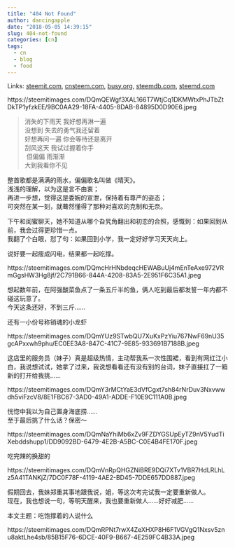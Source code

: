 ```yaml
---
title: "404 Not Found"
author: dancingapple
date: "2018-05-05 14:39:15"
slug: 404-not-found
categories: [cn]
tags: 
  - cn
  - blog
  - food
---
```


Links: [steemit.com](https://steemit.com/cn/@dancingapple/404-not-found), [cnsteem.com](https://cnsteem.com/cn/@dancingapple/404-not-found), [busy.org](https://busy.org/cn/@dancingapple/404-not-found), [steemdb.com](https://steemdb.com/cn/@dancingapple/404-not-found), [steemd.com](https://steemd.com/cn/@dancingapple/404-not-found)

<html>
<p>https://steemitimages.com/DQmQEWgf3XAL166T7WtjCq1DKMWtxPhJTbZtDkTP1yfzkEE/9BC0AA29-18FA-4405-8DAB-84895D0D90E6.jpeg</p>
<blockquote>消失的下雨天 我好想再淋一遍 &nbsp;&nbsp;&nbsp;&nbsp;&nbsp;&nbsp;&nbsp;&nbsp;&nbsp;&nbsp;&nbsp;&nbsp;&nbsp;&nbsp;&nbsp;&nbsp;&nbsp;&nbsp;&nbsp;<br>
没想到 失去的勇气我还留着 &nbsp;&nbsp;&nbsp;&nbsp;&nbsp;&nbsp;&nbsp;&nbsp;&nbsp;&nbsp;&nbsp;&nbsp;&nbsp;&nbsp;&nbsp;&nbsp;&nbsp;&nbsp;&nbsp;&nbsp;&nbsp;&nbsp;&nbsp;&nbsp;<br>
好想再问一遍 你会等待还是离开 &nbsp;&nbsp;&nbsp;&nbsp;&nbsp;&nbsp;&nbsp;&nbsp;&nbsp;&nbsp;&nbsp;&nbsp;&nbsp;&nbsp;<br>
刮风这天 我试过握着你手 &nbsp;&nbsp;&nbsp;&nbsp;&nbsp;&nbsp;&nbsp;&nbsp;&nbsp;&nbsp;&nbsp;&nbsp;&nbsp;&nbsp;&nbsp;&nbsp;&nbsp;&nbsp;&nbsp;&nbsp;&nbsp;&nbsp;&nbsp;&nbsp;&nbsp;&nbsp;&nbsp;&nbsp;<br>
&nbsp;但偏偏 雨渐渐 &nbsp;&nbsp;&nbsp;&nbsp;&nbsp;&nbsp;&nbsp;&nbsp;&nbsp;&nbsp;&nbsp;&nbsp;&nbsp;&nbsp;&nbsp;&nbsp;&nbsp;&nbsp;&nbsp;&nbsp;&nbsp;&nbsp;&nbsp;&nbsp;&nbsp;&nbsp;&nbsp;&nbsp;&nbsp;&nbsp;&nbsp;&nbsp;&nbsp;&nbsp;&nbsp;&nbsp;&nbsp;&nbsp;&nbsp;&nbsp;&nbsp;&nbsp;&nbsp;&nbsp;&nbsp;&nbsp;&nbsp;&nbsp;&nbsp;&nbsp;&nbsp;&nbsp;&nbsp;&nbsp;<br>
大到我看你不见</blockquote>
<p>整首歌都是满满的雨水，偏偏歌名叫做《晴天》。<br>
浅浅的理解，以为这是言不由衷；<br>
再进一步想，觉得这是委婉的宣泄，保持着有尊严的姿态；<br>
可突然在某一刻，就蓦然懂得了那种对喜欢的克制和无奈。</p>
<p>下午和闺蜜聊天，她不知道从哪个旮旯角翻出和初恋的合照，感慨到：如果回到从前，我会过得更珍惜一点。<br>
我翻了个白眼，怼了句：如果回到小学，我一定好好学习天天向上。</p>
<p>说好要一起瘦成闪电，结果都一起吃撑。</p>
<p>https://steemitimages.com/DQmcHrHNbdeqcHEWABuUj4mEnTeAxe972VRmGgsHW3Hg8jf/2C791B66-844A-4208-83A5-2E951F6C35A1.jpeg</p>
<p>想起数年前，在阿强酸菜鱼点了一条五斤半的鱼，俩人吃到最后都发誓一年内都不碰这玩意了。<br>
今天这条还好，不到三斤……</p>
<p>还有一小份号称销魂的小龙虾</p>
<p>https://steemitimages.com/DQmYUz9STwbQU7XuKxPzYiu767NwF69nU35gcAPxxwh9phu/EC0EE3A8-847C-41C7-9E85-933691B7188B.jpeg</p>
<p>这店里的服务员（妹子）真是超级热情，主动帮我系一次性围裙，看到有网红江小白，我说想试试，她拿了过来，我说想看看还有没有别的台词，妹子直接扛了一箱新的打开给我挑……</p>
<p>https://steemitimages.com/DQmY3rMCtYaE3dVfCgxt7sh84rNrDuv3Nxvwwdh5viFzcV8/8E1FBC67-3AD0-49A1-ADDE-F10E9C111A0B.jpeg</p>
<p>恍惚中我以为自己置身海底捞……<br>
至于最后挑了什么话？保密～</p>
<p>https://steemitimages.com/DQmNaYhiMb6xZv9FZDYGSUpEyTZ9nV5YudTiXebddshupp1/DD9092BD-6479-4E2B-A5BC-C0E4B4FE170F.jpeg</p>
<p>吃完辣的换甜的</p>
<p>https://steemitimages.com/DQmVnRpQHGZNiBRE9DQi7XTv1VBR7HdLRLhLz5A41TANKjZ/7DC0F78F-4119-4AE2-BD45-7DDE657DD887.jpeg</p>
<p>假期回去，我妹郑重其事地跟我说，姐，等这次考完试我一定要重新做人。<br>
现在，我也想说一句，等明天醒来，我也要重新做人……好好减肥……</p>
<p>本文主题：吃饱撑着的人说什么</p>
<p>https://steemitimages.com/DQmRPNt7rwX4ZeXHXP8H6F1VGVgQ1Nxsv5znu8aktLhe4sb/85B15F76-6DCE-40F9-B667-4E259FC4B33A.jpeg</p>
</html>
